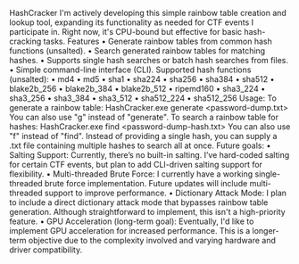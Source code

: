 HashCracker
I'm actively developing this simple rainbow table creation and lookup tool, expanding its functionality as needed for CTF events I participate in. Right now, it's CPU-bound but effective for basic hash-cracking tasks.
Features
•	Generate rainbow tables from common hash functions (unsalted).
•	Search generated rainbow tables for matching hashes.
•	Supports single hash searches or batch hash searches from files.
•	Simple command-line interface (CLI).
Supported hash functions (unsalted):
•	md4
•	md5
•	sha1
•	sha224
•	sha256
•	sha384
•	sha512
•	blake2b_256
•	blake2b_384
•	blake2b_512
•	ripemd160
•	sha3_224
•	sha3_256
•	sha3_384
•	sha3_512
•	sha512_224
•	sha512_256
Usage:
To generate a rainbow table:
HashCracker.exe generate <hash function> <password-dump.txt>
You can also use "g" instead of "generate".
To search a rainbow table for hashes:
HashCracker.exe find <hash> <password-dump-hash.txt>
You can also use "f" instead of "find".
Instead of providing a single hash, you can supply a .txt file containing multiple hashes to search all at once.
Future goals:
•	Salting Support: Currently, there’s no built-in salting. I’ve hard-coded salting for certain CTF events, but plan to add CLI-driven salting support for flexibility.
•	Multi-threaded Brute Force: I currently have a working single-threaded brute force implementation. Future updates will include multi-threaded support to improve performance.
•	Dictionary Attack Mode: I plan to include a direct dictionary attack mode that bypasses rainbow table generation. Although straightforward to implement, this isn't a high-priority feature.
•	GPU Acceleration (long-term goal): Eventually, I'd like to implement GPU acceleration for increased performance. This is a longer-term objective due to the complexity involved and varying hardware and driver compatibility.
